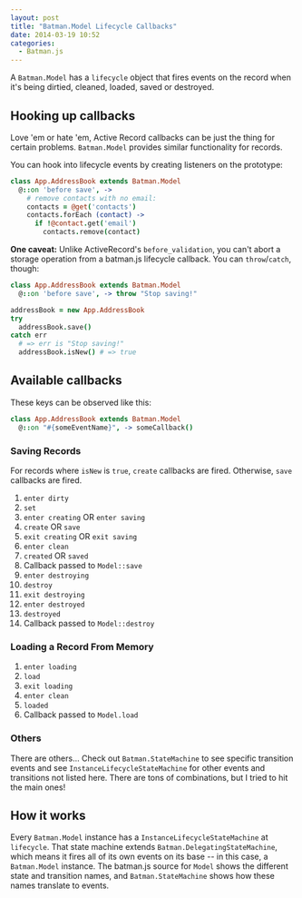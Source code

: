 ```yaml
---
layout: post
title: "Batman.Model Lifecycle Callbacks"
date: 2014-03-19 10:52
categories:
  - Batman.js
---
```


A `Batman.Model` has a `lifecycle` object that fires events on the record when it's being dirtied, cleaned, loaded, saved or destroyed.

<!-- more -->

## Hooking up callbacks

Love 'em or hate 'em, Active Record callbacks can be just the thing for certain problems. `Batman.Model` provides similar functionality for records.

You can hook into lifecycle events by creating listeners on the prototype:

```coffeescript
class App.AddressBook extends Batman.Model
  @::on 'before save', ->
    # remove contacts with no email:
    contacts = @get('contacts')
    contacts.forEach (contact) ->
      if !@contact.get('email')
        contacts.remove(contact)
```

__One caveat:__ Unlike ActiveRecord's `before_validation`, you can't abort a storage operation from a batman.js lifecycle callback. You can `throw`/`catch`, though:

```coffeescript
class App.AddressBook extends Batman.Model
  @::on 'before save', -> throw "Stop saving!"

addressBook = new App.AddressBook
try
  addressBook.save()
catch err
  # => err is "Stop saving!"
  addressBook.isNew() # => true
```

## Available callbacks

These keys can be observed like this:

```coffeescript
class App.AddressBook extends Batman.Model
  @::on "#{someEventName}", -> someCallback()
```

### Saving Records

For records where `isNew` is `true`, `create` callbacks are fired. Otherwise, `save` callbacks are fired.

1. `enter dirty`
1. `set`
1. `enter creating` OR `enter saving`
1. `create` OR `save`
1. `exit creating` OR `exit saving`
1. `enter clean`
1. `created` OR `saved`
1. Callback passed to `Model::save`
1. `enter destroying`
1. `destroy`
1. `exit destroying`
1. `enter destroyed`
1. `destroyed`
1. Callback passed to `Model::destroy`

### Loading a Record From Memory

1. `enter loading`
1. `load`
1. `exit loading`
1. `enter clean`
1. `loaded`
1. Callback passed to `Model.load`


### Others

There are others... Check out `Batman.StateMachine` to see specific transition events and see `InstanceLifecycleStateMachine` for other events and transitions not listed here. There are tons of combinations, but I tried to hit the main ones!

## How it works

Every `Batman.Model` instance has a `InstanceLifecycleStateMachine` at `lifecycle`. That state machine extends `Batman.DelegatingStateMachine`, which means it fires all of its own events on its base -- in this case, a `Batman.Model` instance. The batman.js source for `Model` shows the different state and transition names, and `Batman.StateMachine` shows how these names translate to events.
